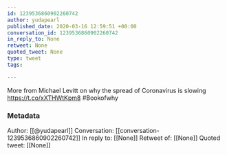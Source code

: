 ```yaml
---
id: 1239536860902260742
author: yudapearl
published_date: 2020-03-16 12:59:51 +00:00
conversation_id: 1239536860902260742
in_reply_to: None
retweet: None
quoted_tweet: None
type: tweet
tags:

---
```


More from Michael Levitt on why the spread of Coronavirus is slowing https://t.co/xXTHWtKpm8 #Bookofwhy

### Metadata

Author: [[@yudapearl]]
Conversation: [[conversation-1239536860902260742]]
In reply to: [[None]]
Retweet of: [[None]]
Quoted tweet: [[None]]
